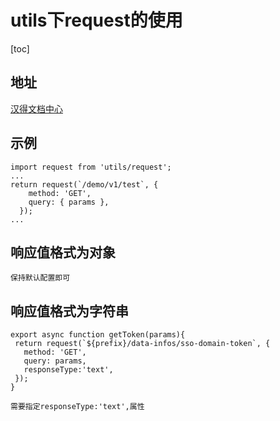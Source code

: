 # utils下request的使用
[toc]
## 地址
[汉得文档中心](https://open.hand-china.com/document-center/doc/product/10137/10227?doc_id=32698&_back=%2Fdocument-center%3Fs%3Drequest&doc_code=32698#options)
## 示例
```
import request from 'utils/request';
...
return request(`/demo/v1/test`, {
    method: 'GET',
    query: { params },
  });
...
```
## 响应值格式为对象
    保持默认配置即可
## 响应值格式为字符串
```
export async function getToken(params){
 return request(`${prefix}/data-infos/sso-domain-token`, {
   method: 'GET',
   query: params,
   responseType:'text',
 });
}
```
    需要指定responseType:'text',属性